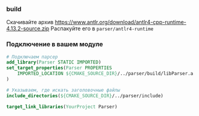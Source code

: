 ### build
Скачивайте архив https://www.antlr.org/download/antlr4-cpp-runtime-4.13.2-source.zip
Распакуйте его в `parser/antlr4-runtime`



### Подключение в вашем модуле


```cmake
# Подключаем парсер
add_library(Parser STATIC IMPORTED)
set_target_properties(Parser PROPERTIES
    IMPORTED_LOCATION ${CMAKE_SOURCE_DIR}/../parser/build/libParser.a
)

# Указываем, где искать заголовочные файлы
include_directories(${CMAKE_SOURCE_DIR}/../parser/include)

target_link_libraries(YourProject Parser)
```